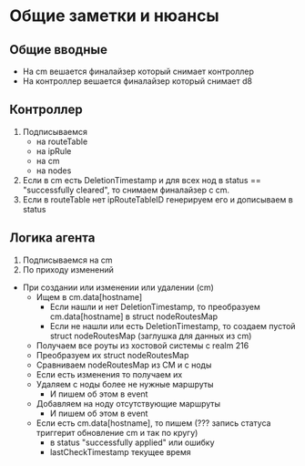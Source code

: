 # Общие заметки и нюансы

## Общие вводные

- На cm вешается финалайзер который снимает контроллер
- На контроллер вешается финалайзер который снимает d8

## Контроллер

1. Подписываемся
   - на routeTable
   - на ipRule
   - на cm
   - на nodes
2. Если в cm есть DeletionTimestamp и для всех нод в status == "successfully cleared", то снимаем финалайзер с cm.
3. Если в routeTable нет ipRouteTableID генерируем его и дописываем в status

## Логика агента

1. Подписываемся на cm
2. По приходу изменений
- При создании или изменении или удалении (cm)
  - Ищем в cm.data[hostname]
    - Если нашли и нет DeletionTimestamp, то преобразуем cm.data[hostname] в struct nodeRoutesMap
    - Если не нашли или есть DeletionTimestamp, то создаем пустой struct nodeRoutesMap (заглушка для данных из cm)
  - Получаем все роуты из хостовой системы с realm 216
  - Преобразуем их struct nodeRoutesMap
  - Сравниваем nodeRoutesMap из CM и c ноды
  - Если есть изменения то получаем их
  - Удаляем с ноды более не нужные маршруты
    - И пишем об этом в event
  - Добавляем на ноду отсутствующие маршруты
    - И пишем об этом в event
  - Если есть cm.data[hostname], то пишем (??? запись статуса триггерит обновление cm и так по кругу)
    - в status "successfully applied" или ошибку
    - lastCheckTimestamp текущее время
